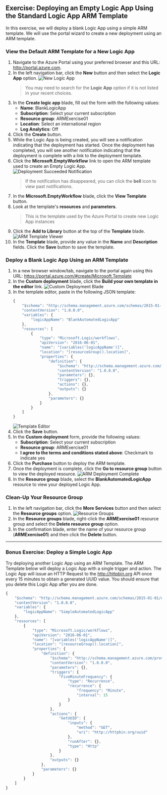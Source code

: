 ## Exercise: Deploying an Empty Logic App Using the Standard Logic App ARM Template

In this exercise, we will deploy a blank Logic App using a simple ARM template. We will use the portal wizard to create a new deployment using an ARM template.

### View the Default ARM Template for a New Logic App

1. Navigate to the Azure Portal using your preferred browser and this URL: <http://portal.azure.com>.
1. In the left navigation bar, click the **New** button and then select the **Logic App** option.
    ![New Logic App](media/E1-01.png)
    > You may need to search for the **Logic App** option if it is not listed in your recent choices.
1. In the **Create logic app** blade, fill out the form with the following values:
    - **Name**: BlankLogicApp
    - **Subscription**: Select your current subscription
    - **Resource group**: ARMExercise01
    - **Location**: Select an international region
    - **Log Analytics**: Off
1. Click the **Create** button.
1. While the Logic App is being created, you will see a notification indicating that the deployment has started. Once the deployment has completed, you will see another notification indicating that the deployment is complete with a link to the deployment template.
1. Click the **Microsoft.EmptyWorkflow** link to open the ARM template used to create an Empty Logic App.
    ![Deployment Succeeded Notification](media/E1-02.png)
    > If the notification has disappeared, you can click the **bell** icon to view past notifications.
1. In the **Microsoft.EmptyWorkflow** blade, click the **View Template** button.
1. Look at the template's **resources** and **parameters**.
    > This is the template used by the Azure Portal to create new Logic App instances
1. Click the **Add to Library** button at the top of the **Template** blade.
    ![ARM Template Viewer](media/E1-03.png)
1. In the **Template** blade, provide any value in the **Name** and **Description** fields. Click the **Save** button to save the template.

### Deploy a Blank Logic App Using an ARM Template

1. In a new browser window/tab, navigate to the portal again using this URL: <https://portal.azure.com/#create/Microsoft.Template>
1. In the **Custom deployment** blade, click the **Build your own template in the editor** link.
    ![Custom Deployment Blade](media/E1-04.png)
1. In the template editor, paste in the following JSON template:
    ```javascript
    {
        "$schema": "http://schema.management.azure.com/schemas/2015-01-01/deploymentTemplate.json#",
        "contentVersion": "1.0.0.0",
        "variables": {
            "logicAppName": "BlankAutomatedLogicApp"
        },
        "resources": [
            {
                "type": "Microsoft.Logic/workflows",
                "apiVersion": "2016-06-01",
                "name": "[variables('logicAppName')]",
                "location": "[resourceGroup().location]",
                "properties": {
                    "definition": {
                        "$schema": "http://schema.management.azure.com/providers/Microsoft.Logic/schemas/2016-06-01/workflowdefinition.json#",
                        "contentVersion": "1.0.0.0",
                        "parameters": {},
                        "triggers": {},
                        "actions": {},
                        "outputs": {}
                    },
                    "parameters": {}
                }
            }
        ]
    }
    ```
    ![Template Editor](media/E1-05.png)
1. Click the **Save** button.
1. In the **Custom deployment** form, provide the following values:
    - **Subscription**: Select your current subscription
    - **Resource group**: ARMExercise01
    - **I agree to the terms and conditions stated above**: Checkmark to indicate yes 
1. Click the **Purchase** button to deploy the ARM template.
1. Once the deployment is complete, click the **Go to resource group** button to view the deployed resource.
    ![ARM Deployment Complete](media/E1-06.png)
1. In the **Resource group** blade, select the **BlankAutomatedLogicApp** resource to view your deployed Logic App.

### Clean-Up Your Resource Group

1. In the left navigation bar, click the **More Services** button and then select the **Resource groups** option.
    ![Resource Groups](media/E0-01.png)
1. In the **Resource groups** blade, right-click the **ARMExercise01** resource group and select the **Delete resource group** option.
1. In the confirmation blade, enter the name of your resource group (**ARMExercise01**) and then click the **Delete** button.

---

### Bonus Exercise: Deploy a Simple Logic App

Try deploying another Logic App using an ARM Template. The ARM Template below will deploy a Logic App with a single trigger and action. The Logic App will issue an HTTP Request to the <http://httpbin.org> API once every 15 minutes to obtain a generated UUID value. You should ensure that you delete this Logic App after you are done.

```javascript
{
    "$schema": "http://schema.management.azure.com/schemas/2015-01-01/deploymentTemplate.json#",
    "contentVersion": "1.0.0.0",
    "variables": {
        "logicAppName": "SimpleAutomatedLogicApp"
    },
    "resources": [
        {
            "type": "Microsoft.Logic/workflows",
            "apiVersion": "2016-06-01",
            "name": "[variables('logicAppName')]",
            "location": "[resourceGroup().location]",
            "properties": {
                "definition": {
                    "$schema": "http://schema.management.azure.com/providers/Microsoft.Logic/schemas/2016-06-01/workflowdefinition.json#",
                    "contentVersion": "1.0.0.0",
                    "parameters": {},
                    "triggers": {
                        "FiveMinuteFrequency": {
                            "type": "Recurrence",
                            "recurrence": {
                                "frequency": "Minute",
                                "interval": 15
                            }
                        }
                    },
                    "actions": {
                        "GetUUID": {
                            "inputs": {
                                "method": "GET",
                                "uri": "http://httpbin.org/uuid"
                            },
                            "runAfter": {},
                            "type": "Http"
                        }
                    },
                    "outputs": {}
                },
                "parameters": {}
            }
        }
    ]
}
```
